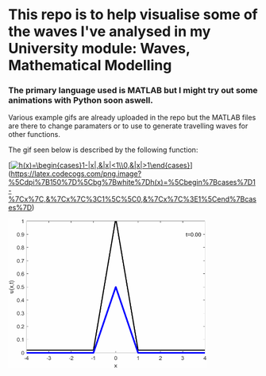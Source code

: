 # This repo is to help visualise some of the waves I've analysed in my University module: Waves, Mathematical Modelling

### The primary language used is MATLAB but I might try out some animations with Python soon aswell. 
Various example gifs are already uploaded in the repo but the MATLAB files are there to change paramaters or to use to generate travelling waves for other functions.

The gif seen below is described by the following function:

[[<img src="https://latex.codecogs.com/svg.image?\bg{white}h(x)=\begin{cases}1-|x|,&|x|<1\\0,&|x|>1\end{cases}" title="h(x)=\begin{cases}1-|x|,&|x|<1\\0,&|x|>1\end{cases}" />](https://latex.codecogs.com/svg.image?%5Cbg%7Bwhite%7Dh(x)=%5Cbegin%7Bcases%7D1-%7Cx%7C,&%7Cx%7C%3C1%5C%5C0,&%7Cx%7C%3E1%5Cend%7Bcases%7D)](https://latex.codecogs.com/png.image?%5Cdpi%7B150%7D%5Cbg%7Bwhite%7Dh(x)=%5Cbegin%7Bcases%7D1-%7Cx%7C,&%7Cx%7C%3C1%5C%5C0,&%7Cx%7C%3E1%5Cend%7Bcases%7D)

<img src=https://github.com/willbarnfield/Travelling-waves/blob/main/one_triangle_travelling_wave.gif alt="one_triangle_travelling_wave.gif" width="400" height="300" style="margin:auto:0px; display: block; max-width: 100%;">
